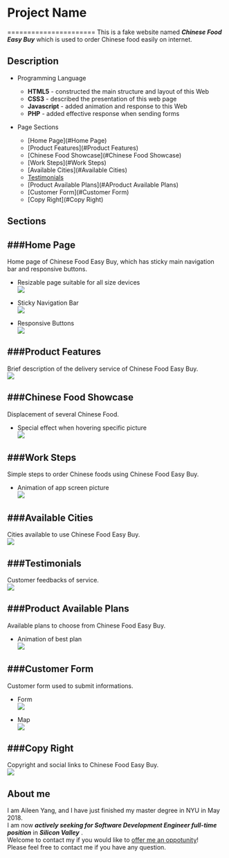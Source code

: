 #				Project Name
======================
This is a fake website named ***Chinese Food Easy Buy*** which is used to order Chinese food easily on internet.

## Description

* Programming Language
	* **HTML5** - constructed the main structure and layout of this Web
	* **CSS3**  - described the presentation of this web page
	* **Javascript** - added animation and response to this Web
	* **PHP** - added effective response when sending forms

* Page Sections
	* [Home Page](#Home Page)
	* [Product Features](#Product Features)
	* [Chinese Food Showcase](#Chinese Food Showcase)
	* [Work Steps](#Work Steps)
	* [Available Cities](#Available Cities)
	* [Testimonials](#Testimonials)
	* [Product Available Plans](#AProduct Available Plans)
	* [Customer Form](#Customer Form)
	* [Copy Right](#Copy Right)


## Sections
###Home Page
-----------
Home page of Chinese Food Easy Buy, which has sticky main navigation bar and responsive buttons.


* Resizable page suitable for all size devices</br>
![](readmeDemo/gif/resize.gif)

* Sticky Navigation Bar</br>
![](readmeDemo/gif/sticky_nav_bar.gif)

* Responsive Buttons</br>
![](readmeDemo/gif/reponsive_btns.gif)


###Product Features
-----------
Brief description of the delivery service of Chinese Food Easy Buy.</br>
![](readmeDemo/pic/section-features.jpg)

###Chinese Food Showcase
-----------
Displacement of several Chinese Food.

* Special effect when hovering specific picture</br>
![](readmeDemo/gif/meal_display.gif)



###Work Steps
-----------
Simple steps to order Chinese foods using Chinese Food Easy Buy.

* Animation of app screen picture</br>
![](readmeDemo/gif/app_img_ani.gif)



###Available Cities
-----------
Cities available to use Chinese Food Easy Buy.</br>
![](readmeDemo/pic/section-cities.jpg)


###Testimonials
-----------
Customer feedbacks of service.</br>
![](readmeDemo/pic/section-testimonials.jpg)

###Product Available Plans
-----------
Available plans to choose from Chinese Food Easy Buy.

* Animation of best plan</br>
![](readmeDemo/gif/plans.gif)


###Customer Form
-----------
Customer form used to submit informations.

* Form </br>
![](readmeDemo/gif/form.gif)

* Map</br>
![](readmeDemo/gif/map.gif)


###Copy Right
-----------
Copyright and social links to Chinese Food Easy Buy.</br>
![](readmeDemo/pic/section-footer.jpg)

## About me
I am Aileen Yang, and I have just finished my master degree in NYU in May 2018.</br>
I am now ***actively seeking for Software Development Engineer full-time position*** in ***Silicon Valley*** .</br>
Welcome to contact my if you would like to [offer me an oppotunity](mailto:yy1910@nyu.edu)!</br>
Please feel free to contact me if you have any question.
